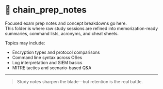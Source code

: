 # 🧠 chain_prep_notes

Focused exam prep notes and concept breakdowns go here.  
This folder is where raw study sessions are refined into memorization-ready summaries, command lists, acronyms, and cheat sheets.

Topics may include:
- Encryption types and protocol comparisons
- Command line syntax across OSes
- Log interpretation and SIEM basics
- MITRE tactics and scenario-based Q&A

---

> Study notes sharpen the blade—but retention is the real battle.
